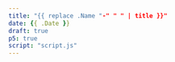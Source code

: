 ```yaml
---
title: "{{ replace .Name "-" " " | title }}"
date: {{ .Date }}
draft: true
p5: true
script: "script.js"
---
```


